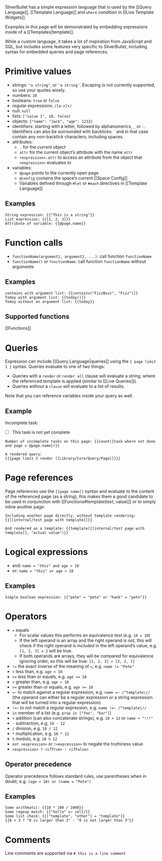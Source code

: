 SilverBullet has a simple expression language that is used by the [[Query Language]], [[Template Language]] and `where` condition in [[Live Template Widgets]].

Examples in this page will be demonstrated by embedding expressions inside of a [[Templates|template]].

While a custom language, it takes a lot of inspiration from JavaScript and SQL, but includes some features very specific to SilverBullet, including syntax for embedded queries and page references.

# Primitive values
* strings: `"a string"`, or `'a string'`. Escaping is not currently supported, so use your quotes wisely.
* numbers: `10`
* booleans: `true` or `false`
* regular expressions: `/[a-z]+/`
* null: `null`
* lists: `["value 1", 10, false]`
* objects: `{"name": "Jack", "age": 1232}`
* identifiers: starting with a letter, followed by alphanumerics, `_` or `-`. Identifiers can also be surrounded with backticks: ` and in that case contain any non-backtick characters, including spaces.
* attributes:
  * `.` for the current object
  * `attr` for the current object’s attribute with the name `attr`
  * `<expression>.attr` to access an attribute from the object that `<expression>` evaluates to
* variables:
  * `@page` points to the currently open page
  * `@config` contains the space’s current [[Space Config]]
  * Variables defined through `#let` or `#each` directives in [[Template Language]]

## Examples
```template
String expression: {{"This is a string"}} 
List expression: {{[1, 2, 3]}} 
Attribute of variable: {{@page.name}} 
```

# Function calls
* `functionName(argument1, argument2, ...)`: call function `functionName`
* `functionName()` or `functionName`: call function `functionName` without arguments

## Examples
```template
contains with argument list: {{contains("FizzBuzz", "Fizz")}}
Today with argument list: {{today()}}
Today without an argument list: {{today}}
```

## Supported functions
[[Functions]]

# Queries
Expression can include [[Query Language|queries]] using the `{ page limit 1 }` syntax. Queries evaluate to one of two things:

* Queries with a `render` or `render all` clause will evaluate a string, where the referenced template is applied (similar to [[Live Queries]]).
* Queries _without_ a `clause` will evaluate to a list of results.

Note that you can reference variables inside your query as well.

## Example
Incomplete task:
* [ ] This task is not yet complete

```template
Number of incomplete tasks on this page: {{count({task where not done and page = @page.name})}}

A rendered query:
{{{page limit 3 render [[Library/Core/Query/Page]]}}}
```

# Page references
Page references use the `[[page name]]` syntax and evaluate to the content of the referenced page (as a string), this makes them a good candidate to be used in conjunction with [[Functions#template(text, value)]] or to simply inline another page:

```template
Including another page directly, without template rendering: {{[[internal/test page with template]]}}

And rendered as a template: {{template([[internal/test page with template]], "actual value")}}
```

# Logical expressions 
* and: `name = "this" and age > 10`
* or: `name = "this" or age > 10`

## Examples
```template
Simple boolean expression: {{"pete" = "pete" or "hank" = "pete"}}
```

# Operators 
* `=` equals
  * For scalar values this performs an equivalence test (e.g. `10 = 10`)
  * If the left operand is an array and the right operand is _not_, this will check if the right operand is _included_ in the left operand’s value, e.g. `[1, 2, 3] = 2` will be true.
  * If both operands are arrays, they will be compared for equivalence ignoring order, so this will be true: `[1, 2, 3] = [3, 2, 1]`
* `!=` the exact inverse of the meaning of `=`, e.g. `name != "Pete"`
* `<` less than, e.g. `age < 10`
* `<=` less than or equals, e.g. `age <= 10`
* `>` greater than, e.g. `age > 10`
* `>=` greater than or equals, e.g. `age >= 10`
* `=~` to match against a regular expression, e.g. `name =~ /^template\//` (the operand can either be a regular expression or a string expression that will be turned into a regular expression)
* `!=~` to not match a regular expression, e.g. `name !=~ /^template\//`
* `in` member of a list (e.g. `prop in ["foo", "bar"]`)
* `+` addition (can also concatenate strings), e.g. `10 + 12` or `name + "!!!"`
* `-` subtraction, e.g. `10 - 12`
* `/` division, e.g. `10 / 12`
* `*` multiplication, e.g. `10 * 12`
* `%` modulo, e.g. `10 % 12`
* `not <expression>` or `!<expression>` to negate the truthiness value
* `<expression> ? <ifTrue> : <ifFalse>`

## Operator precedence
Operator precedence follows standard rules, use parentheses when in doubt, e.g. `(age > 10) or (name = "Pete")`

## Examples
```template
Some arithmatic: {{10 * 100 / 1000}}
Some regexp match: {{"hello" =~ /ell/}}
Some list check: {{["template", "other"] = "template"}}
{{8 > 3 ? "8 is larger than 3" : "8 is not larger than 3"}}
```

# Comments
Line comments are supported via `# this is a line comment`
